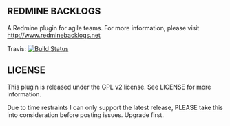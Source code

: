 REDMINE BACKLOGS
----------------
A Redmine plugin for agile teams. For more information,
please visit http://www.redminebacklogs.net

Travis: [![Build Status](https://secure.travis-ci.org/backlogs/redmine_backlogs.png?branch=master)](http://travis-ci.org/backlogs/redmine_backlogs)


LICENSE
-------
This plugin is released under the GPL v2 license. See
LICENSE for more information.

Due to time restraints I can only support the latest release, PLEASE take this into consideration before posting issues. Upgrade first.
